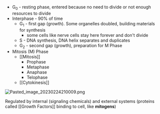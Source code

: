 * G<sub>0</sub> - resting phase, entered because no need to divide or not enough resources to divide
* Interphase - 90% of time
  * G<sub>1</sub> - first gap (growth). Some organelles doubled, building materials for synthesis
    * some cells like nerve cells stay here forever and don't divide
  * S - DNA synthesis, DNA helix separates and duplicates
  * G<sub>2</sub> - second gap (growth), preparation for M Phase
* Mitosis (M) Phase
  * [[Mitosis]]
    * Prophase
    * Metaphase
    * Anaphase
    * Telophase
  * [[Cytokinesis]]

![Pasted_image_20230224210009.png](pasted_image_20230224210009.png)

Regulated by internal (signaling chemicals) and external systems (proteins called [[Growth Factors]] binding to cell, like **mitogens**)
